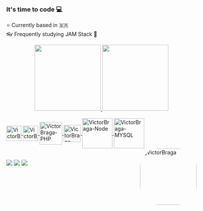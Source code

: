 ### It's time to code 💻

 ⭐ Currently based in 🇧🇷 <br> 👓 Frequently studying JAM Stack 📖 <br> 
<div align="center">
  <a href="https://github.com/victorbraga8">
  <img height="175px" src="https://github-readme-stats.vercel.app/api?username=victorbraga8&show_icons=true&theme=slateorange&include_all_commits=true&count_private=true&hide=prs,stars&"/>
  <img height="175px" src="https://github-readme-stats.vercel.app/api/top-langs/?username=victorbraga8&layout=default&langs_count=3&theme=slateorange"/>
   </a>
</div>
  
<div style="display: inline_block"><br>
 <a href="https://victorbraga.com.br" target="_blank">
  <img align="center" alt="VictorBraga-CSS" height="40" width="40" src="https://cdn.jsdelivr.net/gh/devicons/devicon/icons/css3/css3-plain.svg">    
  <img align="center" alt="VictorBraga-JS" height="40" width="40" src="https://cdn.jsdelivr.net/gh/devicons/devicon/icons/javascript/javascript-plain.svg">
  <img align="center" alt="VictorBraga-PHP" height="60" width="60" src="https://cdn.jsdelivr.net/gh/devicons/devicon/icons/php/php-plain.svg">
  <img align="center" alt="VictorBraga-CodeIgniter" height="45" width="45" src="https://cdn.jsdelivr.net/gh/devicons/devicon/icons/codeigniter/codeigniter-plain-wordmark.svg">
  <img align="center" alt="VictorBraga-Node" height="80" width="80" src="https://cdn.jsdelivr.net/gh/devicons/devicon/icons/nodejs/nodejs-original-wordmark.svg">
  <img align="center" alt="VictorBraga-MYSQL" height="80" width="80" src="https://cdn.jsdelivr.net/gh/devicons/devicon/icons/mysql/mysql-original-wordmark.svg">
   
  <img align="right" alt="VictorBraga" height="150" style="border-radius:50px;" src="https://victorbraga.com.br/img/LOGO-AFTER.png?width=676&height=676">
 </a>
</div>  

  ##
  
<div> 
  <a href="https://instagram.com/vbragadesigner" target="_blank"><img src="https://img.shields.io/badge/-Instagram-%23E4405F?style=for-the-badge&logo=instagram&logoColor=white" target="_blank"></a>
  <a href = "mailto:contato@victorbraga.com.br"><img src="https://img.shields.io/badge/Gmail-D14836?style=for-the-badge&logo=gmail&logoColor=white" target="_blank"></a>
  <a href="https://www.linkedin.com/in/victor-braga-2a204a23" target="_blank"><img src="https://img.shields.io/badge/-LinkedIn-%230077B5?style=for-the-badge&logo=linkedin&logoColor=white" target="_blank"></a> 
 
</div>  
  
  
